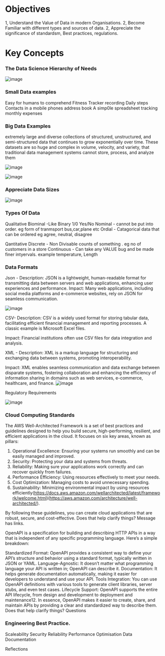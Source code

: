 # Objectives

 1, Understand the Value of Data in modern Organisations.
 2, Become Familiar with different types and sources of data.
 2, Appreciate the significance of standardsm, Best practices, regulations.


# Key Concepts
### The Data Science Hierarchy of Needs

![image](https://github.com/user-attachments/assets/ac4bee35-ea2d-417a-87a6-12edbd166dda)

### Small Data examples
  Easy for humans to comprehend
  Fitness Tracker recording Daily steps
  Contacts in a mobile phones address book
  A simp0le spreadsheet tracking monthly expenses

  ### Big Data Examples
   extremely large and diverse collections of structured, unstructured, and semi-structured data that continues to grow exponentially over time. 
    These datasets are so huge and complex in volume, velocity, and variety, that traditional data management systems cannot store, process, and analyze them

![image](https://github.com/user-attachments/assets/1ed9451d-e900-4cd3-9490-ecc4e1876ba5)

![image](https://github.com/user-attachments/assets/63a94ae3-c0fd-43d5-9cdc-5b21e89c2655)

### Appreciate Data Sizes

![image](https://github.com/user-attachments/assets/f3721d80-26a7-4063-b630-c1e81d462dad)

### Types Of Data
  Qualitative
    Biominal -Like Binary 1/0 Yes/No
    Nominal - cannot be put into order. eg form of tranmsport bus,car,plane etc
    Ordial - Catagorical data that can be ordered eg agree, neutral, disagree

  Qantitative
    Discrete - Non Divisable counts of something . eg no of customers in a store
    Continuous - Can take any VALUE bug and be made finer intyervals. example temperature, Length

### Data Formats
   Json -
      Description: 
        JSON is a lightweight, human-readable format for transmitting data between servers and web applications,
        enhancing user experiences and performance. 
     Impact: 
       Many web applications, including social media platforms and e-commerce websites, rely on JSON for seamless communication.
       
   ![image](https://github.com/user-attachments/assets/aa85f2a2-b8ff-44cf-819b-5f5db2a71a78)

  CSV-
    Description: 
      CSV is a widely used format for storing tabular data, facilitating efficient financial management and reporting processes. 
      A classic example is Microsoft Excel files.

   Impact: 
      Financial institutions often use CSV files for data integration and analysis.

  XML -
    Description: 
      XML is a markup language for structuring and exchanging data between systems, promoting interoperability.

  Impact: 
    XML enables seamless communication and data exchange between disparate systems, fostering collaboration and enhancing the efficiency of information sharing in domains such as web services, e-commerce, healthcare, and finance.
  ![image](https://github.com/user-attachments/assets/d5eaa3a5-930c-47be-b966-b9783ef3ab08)

   Regulatory Requirements

   ![image](https://github.com/user-attachments/assets/cb99f9f5-d2f9-4d4f-8ff1-71643c171397)
   
  ### Cloud Computing Standards

  
The AWS Well-Architected Framework is a set of best practices and guidelines designed to help you build secure, high-performing, resilient, and efficient applications in the cloud. It focuses on six key areas, known as pillars:

1. Operational Excellence: Ensuring your systems run smoothly and can be easily managed and improved.
2. Security: Protecting your data and systems from threats.
3. Reliability: Making sure your applications work correctly and can recover quickly from failures.
4. Performance Efficiency: Using resources effectively to meet your needs.
5. Cost Optimization: Managing costs to avoid unnecessary spending.
6. Sustainability: Minimizing environmental impact by using resources efficiently(https://docs.aws.amazon.com/wellarchitected/latest/framework/welcome.html)(https://aws.amazon.com/architecture/well-architected/).

By following these guidelines, you can create cloud applications that are robust, secure, and cost-effective. Does that help clarify things? Message has links.


OpenAPI is a specification for building and describing HTTP APIs in a way that is independent of any specific programming language. Here’s a simple breakdown:

Standardized Format: OpenAPI provides a consistent way to define your API’s structure and behavior using a standard format, typically written in JSON or YAML.
Language-Agnostic: It doesn’t matter what programming language your API is written in; OpenAPI can describe it.
Documentation: It helps generate documentation automatically, making it easier for developers to understand and use your API.
Tools Integration: You can use OpenAPI definitions with various tools to generate client libraries, server stubs, and even test cases.
Lifecycle Support: OpenAPI supports the entire API lifecycle, from design and development to deployment and maintenance12.
In essence, OpenAPI makes it easier to create, share, and maintain APIs by providing a clear and standardized way to describe them. Does that help clarify things?
Questions


### Engineering Best Practice.
  Scaleability
  Security
  Reliability
  Performance Optimisation
  Data Documentation
  

Reflections
